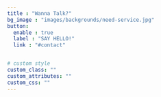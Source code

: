```yaml
---
title : "Wanna Talk?"
bg_image : "images/backgrounds/need-service.jpg"
button:
  enable : true
  label : "SAY HELLO!"
  link : "#contact"


# custom style
custom_class: "" 
custom_attributes: "" 
custom_css: ""
---
```

